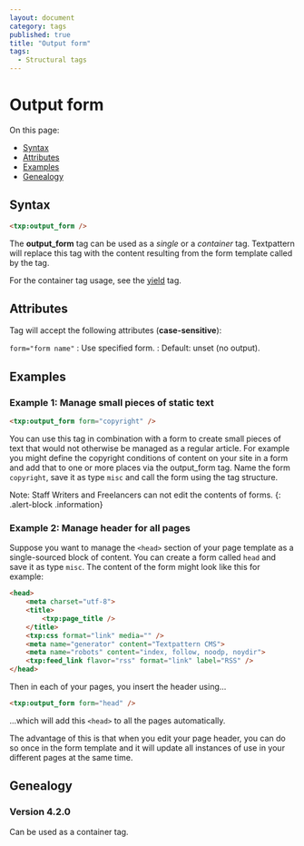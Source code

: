 ```yaml
---
layout: document
category: tags
published: true
title: "Output form"
tags:
  - Structural tags
---
```


# Output form

On this page:

* [Syntax](#syntax)
* [Attributes](#attributes)
* [Examples](#examples)
* [Genealogy](#genealogy)

## Syntax

~~~ html
<txp:output_form />
~~~

The **output_form** tag can be used as a *single* or a *container* tag. Textpattern will replace this tag with the content resulting from the form template called by the tag.

For the container tag usage, see the [yield](yield) tag.

## Attributes

Tag will accept the following attributes (**case-sensitive**):

`form="form name"`
: Use specified form.
: Default: unset (no output).

## Examples

### Example 1: Manage small pieces of static text

~~~ html
<txp:output_form form="copyright" />
~~~

You can use this tag in combination with a form to create small pieces of text that would not otherwise be managed as a regular article. For example you might define the copyright conditions of content on your site in a form and add that to one or more places via the output_form tag. Name the form `copyright`, save it as type `misc` and call the form using the tag structure.

Note: Staff Writers and Freelancers can not edit the contents of forms.
{: .alert-block .information}

### Example 2: Manage header for all pages

Suppose you want to manage the `<head>` section of your page template as a single-sourced block of content. You can create a form called `head` and save it as type `misc`. The content of the form might look like this for example:

~~~ html
<head>
    <meta charset="utf-8">
    <title>
        <txp:page_title />
    </title>
    <txp:css format="link" media="" />
    <meta name="generator" content="Textpattern CMS">
    <meta name="robots" content="index, follow, noodp, noydir">
    <txp:feed_link flavor="rss" format="link" label="RSS" />
</head>
~~~

Then in each of your pages, you insert the header using...

~~~ html
<txp:output_form form="head" />
~~~

...which will add this `<head>` to all the pages automatically.

The advantage of this is that when you edit your page header, you can do so once in the form template and it will update all instances of use in your different pages at the same time.

## Genealogy

### Version 4.2.0

Can be used as a container tag.
